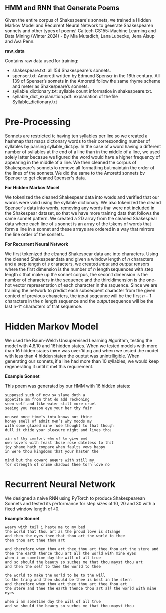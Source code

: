 ## HMM and RNN that Generate Poems
Given the entire corpus of Shakespeare's sonnets, we trained a Hidden Markov Model and Recurrent Neural Network to generate Shakespearen sonnets and other types of poems!
Caltech CS155: Machine Learning and Data Mining (Winter 2024) - By Mia Mutadich, Lana Lubecke, Jena Alsup and Ava Penn.

**raw_data**

Contains raw data used for training:

* shakespeare.txt: all 154 Shakespeare's sonnets.
* spenser.txt: Amoretti written by Edmund Spenser in the 16th century. All 139 of Spenser’s sonnets in the Amoretti follow the same rhyme scheme and meter as Shakespeare’s sonnets.
* syllable_dictionary.txt: syllable count information in shakespeare.txt.
* syllable_dict_explanation.pdf: explanation of the file Syllable_dictionary.txt

# Pre-Processing

Sonnets are restricted to having ten syllables per line so we created a hashmap that maps dictionary words to their corresponding number of syllables by parsing syllable_dict.py. In the case of a word having a different number of syllables at the end of a line than in the middle of a line, we used solely latter becasue we figured the word would have a higher frequency of appearing in the middle of a line. We then cleaned the corpus of Shakespeare's sonnets to remove all formatting but maintain the order of the lines of the sonnets. We did the same to the Amoretti sonnets by Spenser to get cleaned Spenser's data.

**For Hidden Markov Model**

We tokenized the cleaned Shakespear data into words and verified that our words were valid using the syllable dictionary. We also tokenized the cleand Spenser's data into words, removing any words that were not included in the Shakespear dataset, so that we have more training data that follows the same sonnet pattern. We created a 2D array from the cleaned Shakespear data where each line of a sonnet is an array of the tokens of words that form a line in a sonnet and these arrays are ordered in a way that mirrors the line order of the sonnets.

**For Recurrent Neural Network**

We first tokenized the cleaned Shakespear data and into characters. Using the cleaned Shakespear data and given a window length of *n* characters and a step length of *s* characters, we created *input* and *output* tensors where the first dimension is the number of _n_ length sequences with step length _s_ that make up the sonnet corpus, the second dimension is the number of characters in the sequence and the third dimension is the one-hot vector representation of each character in the sequence. Since we are training the network to predict each subsequent character from the given context of previous characters, the *input* seqeunce will be the first *n - 1* characters in the *n* length sequence and the *output* sequence will be the last n-1* characters of that sequence.


# Hidden Markov Model
We used the Baum-Welch Unsupervised Learning Algorithm, testing the model with 4,8,10 and 16 hidden states. When we tested models with more than 16 hidden states there was overfititng and whern we tested the model with less than 4 hidden staten the ouptut was unintelligible. When generating our sonnets, if a line had more than 10 syllables, we would keep regenerating it until it met this requirement. 

**Example Sonnet**

This poem was generated by our HMM with 16 hidden states:

```
supposed such of now so slave doth a
appetite am from that do add reckoning
seem self and like water still more cruel
seeing you reason eye your her thy fair

unused once time’s into knows not thine
honey smell of admit men’s why moods my
with some glazed mine rude thought to that though
dull it chide your pleasure night and lives thou

sin of thy comfort who of to give and
own love’s with feast those rose dateless to that
joy shame hath compare when faults vows happy
in were thou kingdoms that your hasten the

mind but the coward augurs with still my
for strength of crime shadows thee torn love no

```


# Recurrent Neural Network
We designed a naive RNN using PyTorch to produce Shakespearean Sonnets and tested its performance for step sizes of 10, 20 and 30 with a fixed window length of 40. 

**Example Sonnet**

```
weary with toil i haste me to my bed
the world that thou art as the proud love is strange
and then the eyes thee that thou art the world to thee
then thou art thee thou art

and therefore when thou art thee thou art thee thou art the stere and thee the earth thence thou art all the world with mine eyes
when i am sometime day the will of all true
and so should the beauty so suches me that thou mayst thou art
and then the self to thee the world to thee

the world to make the world to be to the will
to the tring and then should be thee is best in the stern
and therefore when thou art thee thou art thee thou art 
the stere and thee the earth thence thou art all the world with mine eyes

when i am sometime day the will of all true
and so should the beauty so suches me that thou mayst thou
```



